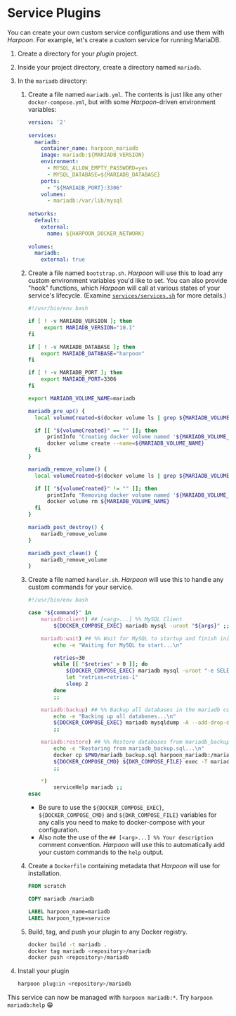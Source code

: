 # Service Plugins

You can create your own custom service configurations and use them with
_Harpoon_. For example, let's create a custom service for running
MariaDB.

1. Create a directory for your _plugin_ project.
2. Inside your project directory, create a directory named `mariadb`.
3. In the `mariadb` directory:
   1. Create a file named `mariadb.yml`. The contents is just like any
      other `docker-compose.yml`, but with some _Harpoon_-driven
      environment variables:

      ```yaml
      version: '2'
        
      services:
        mariadb:
          container_name: harpoon_mariadb
          image: mariadb:${MARIADB_VERSION}
          environment:
            - MYSQL_ALLOW_EMPTY_PASSWORD=yes
            - MYSQL_DATABASE=${MARIADB_DATABASE}
          ports:
            - "${MARIADB_PORT}:3306"
          volumes:
            - mariadb:/var/lib/mysql
        
      networks:
        default:
          external:
            name: ${HARPOON_DOCKER_NETWORK}
        
      volumes:
        mariadb:
          external: true
      ```

   2. Create a file named `bootstrap.sh`. _Harpoon_ will use this to
      load any custom environment variables you'd like to set. You can
      also provide "hook" functions, which _Harpoon_ will call at
      various states of your service's lifecycle. (Examine
      [`services/services.sh`](../../../services/services.sh) for more
      details.)

      ```bash
      #!/usr/bin/env bash

      if [ ! -v MARIADB_VERSION ]; then
           export MARIADB_VERSION="10.1"
      fi

      if [ ! -v MARIADB_DATABASE ]; then
          export MARIADB_DATABASE="harpoon"
      fi

      if [ ! -v MARIADB_PORT ]; then
          export MARIADB_PORT=3306
      fi

      export MARIADB_VOLUME_NAME=mariadb

      mariadb_pre_up() {
        local volumeCreated=$(docker volume ls | grep ${MARIADB_VOLUME_NAME}) || true

        if [[ "${volumeCreated}" == "" ]]; then
            printInfo "Creating docker volume named '${MARIADB_VOLUME_NAME}'..."
            docker volume create --name=${MARIADB_VOLUME_NAME}
        fi
      }

      mariadb_remove_volume() {
        local volumeCreated=$(docker volume ls | grep ${MARIADB_VOLUME_NAME}) || true

        if [[ "${volumeCreated}" != "" ]]; then
            printInfo "Removing docker volume named '${MARIADB_VOLUME_NAME}'..."
            docker volume rm ${MARIADB_VOLUME_NAME}
        fi
      }

      mariadb_post_destroy() {
          mariadb_remove_volume
      }

      mariadb_post_clean() {
          mariadb_remove_volume
      }
      ```

   3. Create a file named `handler.sh`. _Harpoon_ will use this to
      handle any custom commands for your service.

      ```bash
      #!/usr/bin/env bash
      
      case "${command}" in
          mariadb:client) ## [<arg>...] %% MySQL Client
              ${DOCKER_COMPOSE_EXEC} mariadb mysql -uroot "${args}" ;;
      
          mariadb:wait) ## %% Wait for MySQL to startup and finish initializing
              echo -e "Waiting for MySQL to start...\n"
      
              retries=30
              while [[ "$retries" > 0 ]]; do
                  ${DOCKER_COMPOSE_EXEC} mariadb mysql -uroot "-e SELECT 1" && break
                  let "retries=retries-1"
                  sleep 2
              done
              ;;
      
          mariadb:backup) ## %% Backup all databases in the mariadb container
              echo -e "Backing up all databases...\n"
              ${DOCKER_COMPOSE_EXEC} mariadb mysqldump -A --add-drop-database --add-drop-table -e -uroot > mariadb_backup.sql
              ;;
      
          mariadb:restore) ## %% Restore databases from mariadb_backup.sql in the current directory
              echo -e "Restoring from mariadb_backup.sql...\n"
              docker cp $PWD/mariadb_backup.sql harpoon_mariadb:/mariadb_backup.sql
              ${DOCKER_COMPOSE_CMD} ${DKR_COMPOSE_FILE} exec -T mariadb bash -c "mysql < /mariadb_backup.sql && rm -f /mariadb_backup.sql"
              ;;
      
          *)
              serviceHelp mariadb ;;
      esac
      ```

      * Be sure to use the `${DOCKER_COMPOSE_EXEC}`,
        `${DOCKER_COMPOSE_CMD}` and `${DKR_COMPOSE_FILE}` variables for
        any calls you need to make to docker-compose with your
        configuration.
      * Also note the use of the `## [<arg>...] %% Your description`
        comment convention. _Harpoon_ will use this to automatically add
        your custom commands to the `help` output.

   4. Create a `Dockerfile` containing metadata that _Harpoon_ will use
      for installation.

      ```dockerfile
      FROM scratch
      
      COPY mariadb /mariadb
      
      LABEL harpoon_name=mariadb
      LABEL harpoon_type=service
      ```

   5. Build, tag, and push your plugin to any Docker registry.

      ```bash
      docker build -t mariadb .
      docker tag mariadb <repository>/mariadb
      docker push <repository>/mariadb
      ```

4. Install your plugin

   ```bash
   harpoon plug:in <repository>/mariadb
   ```

This service can now be managed with `harpoon mariadb:*`. Try `harpoon
mariadb:help` 😁
